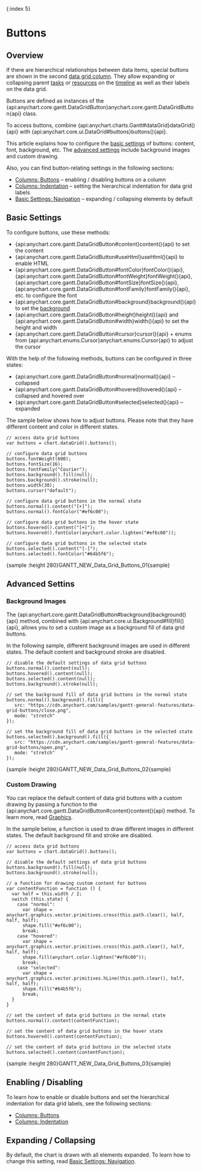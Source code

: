{:index 5}
# Buttons

## Overview

If there are hierarchical relationships between data items, special buttons are shown in the second [data grid column](Columns). They allow expanding or collapsing parent [tasks](../Project_Chart#tasks_\(actual\)) or [resources](../Resource_Chart#periods_and_resources) on the [timeline](../Timeline) as well as their labels on the data grid.

Buttons are defined as instances of the {api:anychart.core.gantt.DataGridButton}anychart.core.gantt.DataGridButton{api} class.

To access buttons, combine {api:anychart.charts.Gantt#dataGrid}dataGrid(){api} with {api:anychart.core.ui.DataGrid#buttons}buttons(){api}.

This article explains how to configure the [basic settings](#basic_settings) of buttons: content, font, background, etc. The [advanced settings](#advanced_settings) include background images and custom drawing.

Also, you can find button-relating settings in the following sections:

* [Columns: Buttons](Columns#buttons) – enabling / disabling buttons on a column
* [Columns: Indentation](Columns#indentation) – setting the hierarchical indentation for data grid labels
* [Basic Settings: Navigation](../Basic_Settings#navigation) – expanding / collapsing elements by default

## Basic Settings

To configure buttons, use these methods:

* {api:anychart.core.gantt.DataGridButton#content}content(){api} to set the content
* {api:anychart.core.gantt.DataGridButton#useHtml}useHtml(){api} to enable HTML
* {api:anychart.core.gantt.DataGridButton#fontColor}fontColor(){api}, {api:anychart.core.gantt.DataGridButton#fontWeight}fontWeight(){api}, {api:anychart.core.gantt.DataGridButton#fontSize}fontSize(){api}, {api:anychart.core.gantt.DataGridButton#fontFamily}fontFamily(){api}, etc. to configure the font
* {api:anychart.core.gantt.DataGridButton#background}background(){api} to set the [background](../../Appearance_Settings/Background)
* {api:anychart.core.gantt.DataGridButton#height}height(){api} and {api:anychart.core.gantt.DataGridButton#width}width(){api} to set the height and width
* {api:anychart.core.gantt.DataGridButton#cursor}cursor(){api} + enums from {api:anychart.enums.Cursor}anychart.enums.Cursor{api}
 to adjust the cursor

With the help of the following methods, buttons can be configured in three states:

* {api:anychart.core.gantt.DataGridButton#normal}normal(){api} – collapsed
* {api:anychart.core.gantt.DataGridButton#hovered}hovered(){api} – collapsed and hovered over 
* {api:anychart.core.gantt.DataGridButton#selected}selected(){api} – expanded

The sample below shows how to adjust buttons. Please note that they have different content and color in different states.

```
// access data grid buttons
var buttons = chart.dataGrid().buttons();

// configure data grid buttons
buttons.fontWeight(600);
buttons.fontSize(16);
buttons.fontFamily("Courier");
buttons.background().fill(null);
buttons.background().stroke(null);
buttons.width(30);
buttons.cursor("default");

// configure data grid buttons in the normal state
buttons.normal().content("[+]");
buttons.normal().fontColor("#ef6c00");

// configure data grid buttons in the hover state
buttons.hovered().content("[+]");
buttons.hovered().fontColor(anychart.color.lighten("#ef6c00"));

// configure data grid buttons in the selected state
buttons.selected().content("[-]");
buttons.selected().fontColor("#64b5f6");
```

{sample :height 280}GANTT\_NEW\_Data\_Grid\_Buttons\_01{sample}

## Advanced Settins

### Background Images

The {api:anychart.core.gantt.DataGridButton#background}background(){api} method, combined with {api:anychart.core.ui.Background#fill}fill(){api}, allows you to set a custom image as a background fill of data grid buttons. 

In the following sample, different background images are used in different states. The default content and background stroke are disabled.

```
// disable the default settings of data grid buttons
buttons.normal().content(null);
buttons.hovered().content(null);
buttons.selected().content(null);
buttons.background().stroke(null);

// set the background fill of data grid buttons in the normal state
buttons.normal().background().fill({
   src: "https://cdn.anychart.com/samples/gantt-general-features/data-grid-buttons/close.png",
   mode: "stretch"
});

// set the background fill of data grid buttons in the selected state
buttons.selected().background().fill({
   src: "https://cdn.anychart.com/samples/gantt-general-features/data-grid-buttons/open.png",
   mode: "stretch"
});   
```



{sample :height 280}GANTT\_NEW\_Data\_Grid\_Buttons\_02{sample}

### Custom Drawing

You can replace the default content of data grid buttons with a custom drawing by passing a function to the {api:anychart.core.gantt.DataGridButton#content}content(){api} method. To learn more, read [Graphics](../../Graphics).

In the sample below, a function is used to draw different images in different states. The default background fill and stroke are disabled.

```
// access data grid buttons
var buttons = chart.dataGrid().buttons();

// disable the default settings of data grid buttons
buttons.background().fill(null);
buttons.background().stroke(null);

// a function for drawing custom content for buttons
var contentFunction = function () {
  var half = this.width / 2;
  switch (this.state) {
    case "normal":
      var shape = anychart.graphics.vector.primitives.cross(this.path.clear(), half, half, half);
      shape.fill("#ef6c00");
      break;
    case "hovered":
      var shape = anychart.graphics.vector.primitives.cross(this.path.clear(), half, half, half);
      shape.fill(anychart.color.lighten("#ef6c00"));
      break;
    case "selected":
      var shape = anychart.graphics.vector.primitives.hLine(this.path.clear(), half, half, half);
      shape.fill("#64b5f6");
      break;
  }
}

// set the content of data grid buttons in the normal state
buttons.normal().content(contentFunction);

// set the content of data grid buttons in the hover state
buttons.hovered().content(contentFunction);

// set the content of data grid buttons in the selected state
buttons.selected().content(contentFunction);
```

{sample :height 280}GANTT\_NEW\_Data\_Grid\_Buttons\_03{sample}

## Enabling / Disabling

To learn how to enable or disable buttons and set the hierarchical indentation for data grid labels, see the following sections:

* [Columns: Buttons](Columns#buttons)
* [Columns: Indentation](Columns#indentation)

## Expanding / Collapsing

By default, the chart is drawn with all elements expanded. To learn how to change this setting, read [Basic Settings: Navigation](../Basic_Settings#navigation).